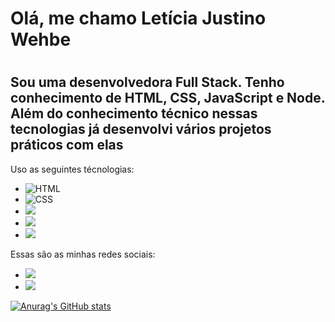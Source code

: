 <h1>Olá, me chamo Letícia Justino Wehbe<h1/>
<h2>Sou uma desenvolvedora Full Stack. Tenho conhecimento de HTML, CSS, JavaScript e Node. Além do conhecimento técnico nessas tecnologias já desenvolvi vários projetos práticos com elas</h2>
<p>Uso as seguintes técnologias:</p>
<ul>
  <li> <img src="https://img.shields.io/badge/HTML5-E34F26?style=for-the-badge&logo=html5&logoColor=white" alt="HTML"> </li>
  <li> <img src="https://img.shields.io/badge/CSS3-1572B6?style=for-the-badge&logo=css3&logoColor=white" alt="CSS"> </li>
  <li> <img src="https://img.shields.io/badge/JavaScript-F7DF1E?style=for-the-badge&logo=javascript&logoColor=black"></li>
  <li> <img src="https://img.shields.io/badge/Node.js-43853D?style=for-the-badge&logo=node.js&logoColor=white"></li>
   <li> <img src="https://img.shields.io/badge/MongoDB-4EA94B?style=for-the-badge&logo=mongodb&logoColor=white"></li>
</ul>
<p>Essas são as minhas redes sociais:</p>
<ul>
  <li> <a href="https://www.linkedin.com/in/let%C3%ADcia-justino-wehbe/")><img src="https://img.shields.io/badge/LinkedIn-0077B5?style=for-the-badge&logo=linkedin&logoColor=white"> <a/>
  <li> <a href="lehjustinowehbe@gmail.com/")><img src="https://img.shields.io/badge/Gmail-D14836?style=for-the-badge&logo=gmail&logoColor=white"> <a/>
  </li>
</ul>
<div>

[![Anurag's GitHub stats](https://github-readme-stats.vercel.app/api?username=Lelehjustino)](https://github.com/anuraghazra/github-readme-stats)

